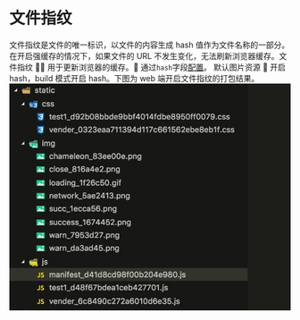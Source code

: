 # 文件指纹

文件指纹是文件的唯一标识，以文件的内容生成 hash 值作为文件名称的一部分。在开启强缓存的情况下，如果文件的 URL 不发生变化，无法刷新浏览器缓存。文件指纹  用于更新浏览器的缓存。 通过`hash`字段[配置](./config.html#文件指纹)。 默认图片资源  开启 hash，build 模式开启 hash。下图为 web 端开启文件指纹的打包结果。
<img src="../assets/fingerprint.jpg" width="600px" />
